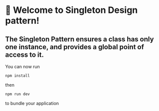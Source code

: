 # 🚀 Welcome to Singleton Design pattern!

## The Singleton Pattern ensures a class has only one instance, and provides a global point of access to it.


You can now run

```
npm install
```

then

```
npm run dev
```

to bundle your application
